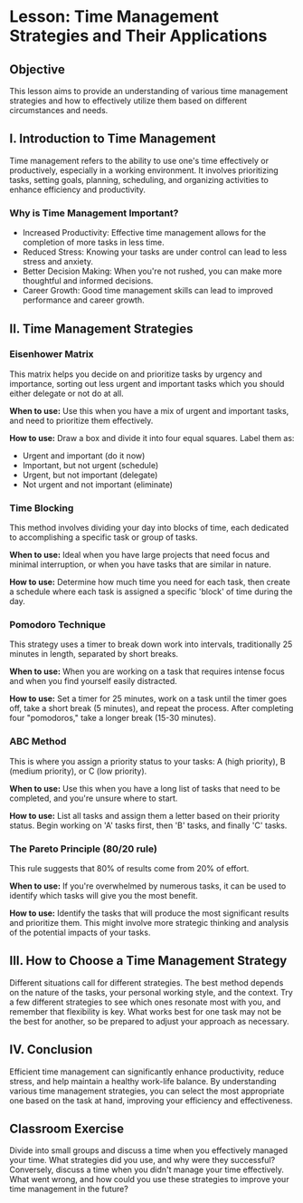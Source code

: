 # Lesson: Time Management Strategies and Their Applications

## Objective
This lesson aims to provide an understanding of various time management strategies and how to effectively utilize them based on different circumstances and needs.

## I. Introduction to Time Management

Time management refers to the ability to use one's time effectively or productively, especially in a working environment. It involves prioritizing tasks, setting goals, planning, scheduling, and organizing activities to enhance efficiency and productivity.

### Why is Time Management Important?

- Increased Productivity: Effective time management allows for the completion of more tasks in less time.
- Reduced Stress: Knowing your tasks are under control can lead to less stress and anxiety.
- Better Decision Making: When you're not rushed, you can make more thoughtful and informed decisions.
- Career Growth: Good time management skills can lead to improved performance and career growth.

## II. Time Management Strategies

### Eisenhower Matrix

This matrix helps you decide on and prioritize tasks by urgency and importance, sorting out less urgent and important tasks which you should either delegate or not do at all.

**When to use:** Use this when you have a mix of urgent and important tasks, and need to prioritize them effectively.

**How to use:** Draw a box and divide it into four equal squares. Label them as:
- Urgent and important (do it now)
- Important, but not urgent (schedule)
- Urgent, but not important (delegate)
- Not urgent and not important (eliminate)

### Time Blocking

This method involves dividing your day into blocks of time, each dedicated to accomplishing a specific task or group of tasks.

**When to use:** Ideal when you have large projects that need focus and minimal interruption, or when you have tasks that are similar in nature.

**How to use:** Determine how much time you need for each task, then create a schedule where each task is assigned a specific 'block' of time during the day.

### Pomodoro Technique

This strategy uses a timer to break down work into intervals, traditionally 25 minutes in length, separated by short breaks.

**When to use:** When you are working on a task that requires intense focus and when you find yourself easily distracted.

**How to use:** Set a timer for 25 minutes, work on a task until the timer goes off, take a short break (5 minutes), and repeat the process. After completing four "pomodoros," take a longer break (15-30 minutes).

### ABC Method

This is where you assign a priority status to your tasks: A (high priority), B (medium priority), or C (low priority).

**When to use:** Use this when you have a long list of tasks that need to be completed, and you're unsure where to start.

**How to use:** List all tasks and assign them a letter based on their priority status. Begin working on 'A' tasks first, then 'B' tasks, and finally 'C' tasks.

### The Pareto Principle (80/20 rule)

This rule suggests that 80% of results come from 20% of effort.

**When to use:** If you're overwhelmed by numerous tasks, it can be used to identify which tasks will give you the most benefit.

**How to use:** Identify the tasks that will produce the most significant results and prioritize them. This might involve more strategic thinking and analysis of the potential impacts of your tasks.

## III. How to Choose a Time Management Strategy

Different situations call for different strategies. The best method depends on the nature of the tasks, your personal working style, and the context. Try a few different strategies to see which ones resonate most with you, and remember that flexibility is key. What works best for one task may not be the best for another, so be prepared to adjust your approach as necessary.

## IV. Conclusion

Efficient time management can significantly enhance productivity, reduce stress, and help maintain a healthy work-life balance. By understanding various time management strategies, you can select the most appropriate one based on the task at hand, improving your efficiency and effectiveness.

## Classroom Exercise

Divide into small groups and discuss a time when you effectively managed your time. What strategies did you use, and why were they successful? Conversely, discuss a time when you didn't manage your time effectively. What went wrong, and how could you use these strategies to improve your time management in the future?
